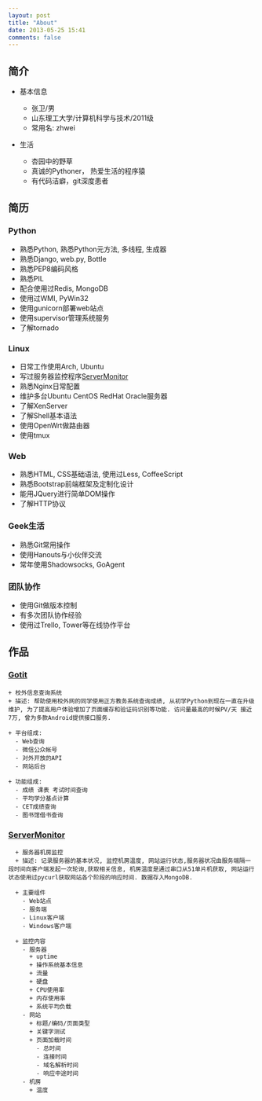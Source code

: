 ```yaml
---
layout: post
title: "About"
date: 2013-05-25 15:41
comments: false
---
```



## 简介

+ 基本信息
  - 张卫/男
  - 山东理工大学/计算机科学与技术/2011级
  - 常用名: zhwei

+ 生活
  - 杏园中的野草
  - 真诚的Pythoner， 热爱生活的程序猿
  - 有代码洁癖，git深度患者

## 简历

### Python

  + 熟悉Python, 熟悉Python元方法, 多线程, 生成器
  + 熟悉Django, web.py, Bottle
  + 熟悉PEP8编码风格
  + 熟悉PIL
  + 配合使用过Redis, MongoDB
  + 使用过WMI, PyWin32
  + 使用gunicorn部署web站点
  + 使用supervisor管理系统服务
  + 了解tornado

### Linux

  + 日常工作使用Arch, Ubuntu
  + 写过服务器监控程序[ServerMonitor](#ServerMonitor)
  + 熟悉Nginx日常配置
  + 维护多台Ubuntu CentOS RedHat Oracle服务器
  + 了解XenServer
  + 了解Shell基本语法
  + 使用OpenWrt做路由器
  + 使用tmux

### Web

  + 熟悉HTML, CSS基础语法, 使用过Less, CoffeeScript
  + 熟悉Bootstrap前端框架及定制化设计
  + 能用JQuery进行简单DOM操作
  + 了解HTTP协议

### Geek生活

  + 熟悉Git常用操作
  + 使用Hanouts与小伙伴交流
  + 常年使用Shadowsocks, GoAgent

### 团队协作

  + 使用Git做版本控制
  + 有多次团队协作经验
  + 使用过Trello, Tower等在线协作平台

## 作品

  ### [Gotit](https://github.com/zhwei/gotit)

    + 校外信息查询系统
    + 描述: 帮助使用校外网的同学使用正方教务系统查询成绩, 从初学Python到现在一直在升级维护, 为了提高用户体验增加了页面缓存和验证码识别等功能. 访问量最高的时候PV/天 接近7万, 曾为多款Android提供接口服务.

    + 平台组成:
      - Web查询
      - 微信公众帐号
      - 对外开放的API
      - 网站后台

    + 功能组成:
      - 成绩 课表 考试时间查询
      - 平均学分基点计算
      - CET成绩查询
      - 图书馆借书查询

  ### [ServerMonitor](http://git.oschina.net/zhwei/ServerMonitor)

      + 服务器机房监控
      + 描述: 记录服务器的基本状况, 监控机房温度, 网站运行状态,服务器状况由服务端隔一段时间向客户端发起一次轮询,获取相关信息, 机房温度是通过串口从51单片机获取, 网站运行状态使用过pycurl获取网站各个阶段的响应时间. 数据存入MongoDB.

      + 主要组件
        - Web站点
        - 服务端
        - Linux客户端
        - Windows客户端

      + 监控内容
        - 服务器
          + uptime
          + 操作系统基本信息
          + 流量
          + 硬盘
          + CPU使用率
          + 内存使用率
          + 系统平均负载
        - 网站
          + 标题/编码/页面类型
          + 关键字测试
          + 页面加载时间
            - 总时间
            - 连接时间
            - 域名解析时间
            - 响应中途时间
        - 机房
          + 温度


